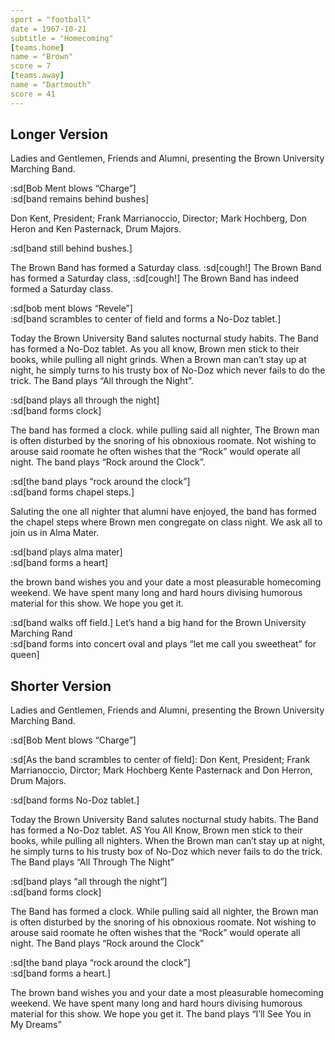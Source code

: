 ```yaml
---
sport = "football"
date = 1967-10-21
subtitle = "Homecoming"
[teams.home]
name = "Brown"
score = 7
[teams.away]
name = "Dartmouth"
score = 41
---
```


## Longer Version

Ladies and Gentlemen, Friends and Alumni, presenting the Brown University Marching Band.

:sd[Bob Ment blows “Charge”]\
:sd[band remains behind bushes]

Don Kent, President; Frank Marrianoccio, Director; Mark Hochberg, Don Heron and Ken Pasternack, Drum Majors.

:sd[band still behind bushes.]

The Brown Band has formed a Saturday class. :sd[cough!] The Brown Band has formed a Saturday class, :sd[cough!] The Brown Band has indeed formed a Saturday class.

:sd[bob ment blows “Revele”]\
:sd[band scrambles to center of field and forms a No-Doz tablet.]

Today the Brown University Band salutes nocturnal study habits. The Band has formed a No-Doz tablet. As you all know, Brown men stick to their books, while pulling all night grinds. When a Brown man can’t stay up at night, he simply turns to his trusty box of No-Doz which never fails to do the trick. The Band plays “All through the Night”.

:sd[band plays all through the night]\
:sd[band forms clock]

The band has formed a clock. while pulling said all nighter, The Brown man is often disturbed by the snoring of his obnoxious roomate. Not wishing to arouse said roomate he often wishes that the “Rock” would operate all night. The band plays “Rock around the Clock”.

:sd[the band plays “rock around the clock”]\
:sd[band forms chapel steps.]

Saluting the one all nighter that alumni have enjoyed, the band has formed the chapel steps where Brown men congregate on class night. We ask all to join us in Alma Mater.

:sd[band plays alma mater]\
:sd[band forms a heart]

the brown band wishes you and your date a most pleasurable homecoming weekend. We have spent many long and hard hours divising humorous material for this show. We hope you get it.

:sd[band walks off field.] Let’s hand a big hand for the Brown University Marching Rand\
:sd[band forms into concert oval and plays “let me call you sweetheat” for queen]

## Shorter Version

Ladies and Gentlemen, Friends and Alumni, presenting the Brown University Marching Band.

:sd[Bob Ment blows “Charge”]

:sd[As the band scrambles to center of field]: Don Kent, President; Frank Marrianoccio, Dirctor; Mark Hochberg Kente Pasternack and Don Herron, Drum Majors.

:sd[band forms No-Doz tablet.]

Today the Brown University Band salutes nocturnal study habits. The Band has formed a No-Doz tablet. AS You All Know, Brown men stick to their books, while pulling all nighters. When the Brown man can’t stay up at night, he simply turns to his trusty box of No-Doz which never fails to do the trick. The Band plays “All Through The Night”

:sd[band plays “all through the night”]\
:sd[band forms clock]

The Band has formed a clock. While pulling said all nighter, the Brown man is often disturbed by the snoring of his obnoxious roomate. Not wishing to arouse said roomate he often wishes that the “Rock” would operate all night. The Band plays “Rock around the Clock”

:sd[the band playa “rock around the clock”]\
:sd[band forms a heart.]

The brown band wishes you and your date a most pleasurable homecoming weekend. We have spent many long and hard hours divising humorous material for this show. We hope you get it. The band plays “I’ll See You in My Dreams”
